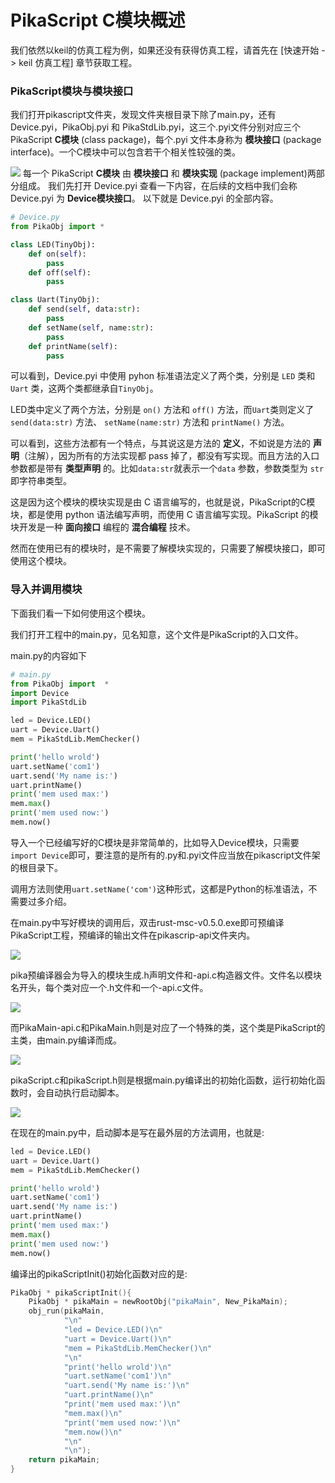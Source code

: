 # PikaScript C模块概述

我们依然以keil的仿真工程为例，如果还没有获得仿真工程，请首先在 [快速开始 -> keil 仿真工程] 章节获取工程。
### PikaScript模块与模块接口
我们打开pikascript文件夹，发现文件夹根目录下除了main.py，还有Device.pyi，PikaObj.pyi 和 PikaStdLib.pyi，这三个.pyi文件分别对应三个PikaScript **C模块** (class package)，每个.pyi 文件本身称为 **模块接口** (package interface)。一个C模块中可以包含若干个相关性较强的类。

![](assets/1638582993068-0a8afe28-baa2-41ad-bac1-6626d50192ad.png)
每一个 PikaScript **C模块** 由 **模块接口** 和 **模块实现** (package implement)两部分组成。
我们先打开 Device.pyi 查看一下内容，在后续的文档中我们会称 Device.pyi 为 **Device模块接口**。
以下就是 Device.pyi 的全部内容。

```python
# Device.py
from PikaObj import *

class LED(TinyObj):
    def on(self):
        pass
    def off(self):
        pass

class Uart(TinyObj):
    def send(self, data:str):
        pass
    def setName(self, name:str):
        pass
    def printName(self):
        pass
```


可以看到，Device.pyi 中使用 pyhon 标准语法定义了两个类，分别是 `LED` 类和 `Uart` 类，这两个类都继承自`TinyObj`。


LED类中定义了两个方法，分别是 `on()` 方法和 `off()` 方法，而`Uart`类则定义了 `send(data:str)` 方法、 `setName(name:str)` 方法和 `printName()` 方法。


可以看到，这些方法都有一个特点，与其说这是方法的 **定义**，不如说是方法的 **声明**（注解），因为所有的方法实现都 pass 掉了，都没有写实现。而且方法的入口参数都是带有 **类型声明** 的。比如`data:str`就表示一个`data` 参数，参数类型为 `str` 即字符串类型。


这是因为这个模块的模块实现是由 C 语言编写的，也就是说，PikaScript的C模块，都是使用 python 语法编写声明，而使用 C 语言编写实现。PikaScript 的模块开发是一种 **面向接口** 编程的 **混合编程** 技术。


然而在使用已有的模块时，是不需要了解模块实现的，只需要了解模块接口，即可使用这个模块。


### 导入并调用模块


下面我们看一下如何使用这个模块。


我们打开工程中的main.py，见名知意，这个文件是PikaScript的入口文件。


main.py的内容如下


```python
# main.py
from PikaObj import  *
import Device
import PikaStdLib 

led = Device.LED()
uart = Device.Uart()
mem = PikaStdLib.MemChecker()

print('hello wrold')
uart.setName('com1')
uart.send('My name is:')
uart.printName()
print('mem used max:')
mem.max()
print('mem used now:')
mem.now()
```


导入一个已经编写好的C模块是非常简单的，比如导入Device模块，只需要`import Device`即可，要注意的是所有的.py和.pyi文件应当放在pikascript文件架的根目录下。


调用方法则使用`uart.setName('com')`这种形式，这都是Python的标准语法，不需要过多介绍。


在main.py中写好模块的调用后，双击rust-msc-v0.5.0.exe即可预编译PikaScript工程，预编译的输出文件在pikascrip-api文件夹内。


![](assets/1638582989556-feafe97a-037f-44b2-8f2c-55ddf8f041ea.png)


pika预编译器会为导入的模块生成.h声明文件和-api.c构造器文件。文件名以模块名开头，每个类对应一个.h文件和一个-api.c文件。


![](assets/1638582990457-2540db61-f185-4100-8b63-4d6d599c3b0e.png)


而PikaMain-api.c和PikaMain.h则是对应了一个特殊的类，这个类是PikaScript的主类，由main.py编译而成。


![](assets/1638582990858-10783588-5ff0-469e-b64d-50e56e2357bc.png)


pikaScript.c和pikaScript.h则是根据main.py编译出的初始化函数，运行初始化函数时，会自动执行启动脚本。


![](assets/1638582992822-6c4a7f39-a379-4c66-991a-1935ec3bfa7a.png)


在现在的main.py中，启动脚本是写在最外层的方法调用，也就是:


```python
led = Device.LED()
uart = Device.Uart()
mem = PikaStdLib.MemChecker()

print('hello wrold')
uart.setName('com1')
uart.send('My name is:')
uart.printName()
print('mem used max:')
mem.max()
print('mem used now:')
mem.now()
```


编译出的pikaScriptInit()初始化函数对应的是:


```c
PikaObj * pikaScriptInit(){
    PikaObj * pikaMain = newRootObj("pikaMain", New_PikaMain);
    obj_run(pikaMain,
            "\n"
            "led = Device.LED()\n"
            "uart = Device.Uart()\n"
            "mem = PikaStdLib.MemChecker()\n"
            "\n"
            "print('hello wrold')\n"
            "uart.setName('com1')\n"
            "uart.send('My name is:')\n"
            "uart.printName()\n"
            "print('mem used max:')\n"
            "mem.max()\n"
            "print('mem used now:')\n"
            "mem.now()\n"
            "\n"
            "\n");
    return pikaMain;
}
```
